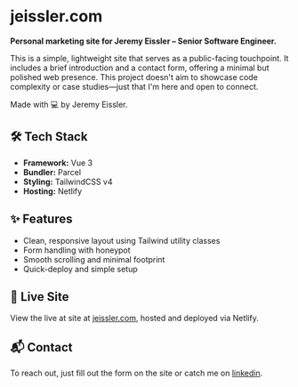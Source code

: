 # jeissler.com

**Personal marketing site for Jeremy Eissler – Senior Software Engineer.**

This is a simple, lightweight site that serves as a public-facing touchpoint. It includes a brief introduction and a contact form, offering a minimal but polished web presence. This project doesn't aim to showcase code complexity or case studies—just that I'm here and open to connect.

Made with 💻 by Jeremy Eissler.

## 🛠 Tech Stack

- **Framework:** Vue 3 
- **Bundler:** Parcel
- **Styling:** TailwindCSS v4
- **Hosting:** Netlify

## ✨ Features

- Clean, responsive layout using Tailwind utility classes
- Form handling with honeypot
- Smooth scrolling and minimal footprint
- Quick-deploy and simple setup

## 🚀 Live Site

View the live at site at [jeissler.com](https://jeissler.com), hosted and deployed via Netlify.

## 📬 Contact

To reach out, just fill out the form on the site or catch me on [linkedin](https://www.linkedin.com/in/jeissler/).
